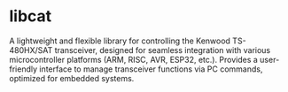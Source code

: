 # libcat
A lightweight and flexible library for controlling the Kenwood TS-480HX/SAT transceiver, designed for seamless integration with various microcontroller platforms (ARM, RISC, AVR, ESP32, etc.). Provides a user-friendly interface to manage transceiver functions via PC commands, optimized for embedded systems.
